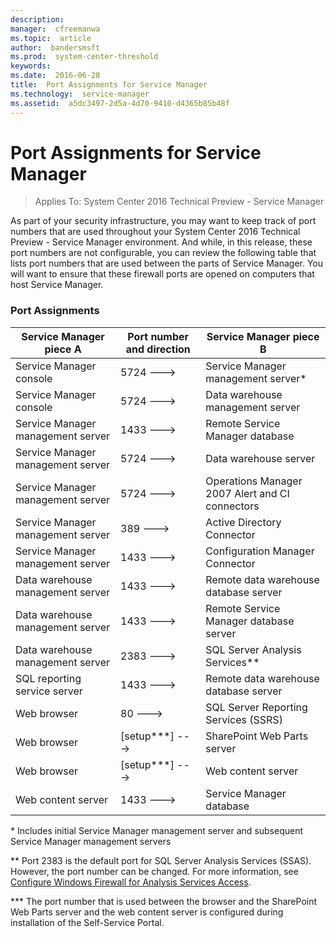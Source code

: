 ```yaml
---
description:  
manager:  cfreemanwa
ms.topic:  article
author:  bandersmsft
ms.prod:  system-center-threshold
keywords:  
ms.date:  2016-06-28
title:  Port Assignments for Service Manager
ms.technology:  service-manager
ms.assetid:  a5dc3497-2d5a-4d70-9410-d4365b85b48f
---
```


# Port Assignments for Service Manager

>Applies To: System Center 2016 Technical Preview - Service Manager

As part of your security infrastructure, you may want to keep track of port numbers that are used throughout your System Center 2016 Technical Preview - Service Manager environment. And while, in this release, these port numbers are not configurable, you can review the following table that lists port numbers that are used between the parts of Service Manager. You will want to ensure that these firewall ports are opened on computers that host Service Manager.

### Port Assignments

|Service Manager piece A|Port number and direction|Service Manager piece B|
|-----------------------------------------------------------|-----------------------------|-----------------------------------------------------------|
|Service Manager console|5724 --->|Service Manager management server*|
|Service Manager console|5724 --->|Data warehouse management server|
|Service Manager management server|1433 --->|Remote Service Manager database|
|Service Manager management server|5724 --->|Data warehouse server|
|Service Manager management server|5724 --->|Operations Manager 2007 Alert and CI connectors|
|Service Manager management server|389 --->|Active Directory Connector|
|Service Manager management server|1433 --->|Configuration Manager Connector|
|Data warehouse management server|1433 --->|Remote data warehouse database server|
|Data warehouse management server|1433 --->|Remote Service Manager database server|
|Data warehouse management server|2383 --->|SQL Server Analysis Services**|
|SQL reporting service server|1433 --->|Remote data warehouse database server|
|Web browser|80 --->|SQL Server Reporting Services (SSRS)|
|Web browser|[setup***] --->|SharePoint Web Parts server|
|Web browser|[setup***] --->|Web content server|
|Web content server|1433 --->|Service Manager database|

\* Includes initial Service Manager management server and subsequent Service Manager management servers

** Port 2383 is the default port for SQL Server Analysis Services (SSAS). However, the port number can be changed. For more information, see [Configure Windows Firewall for Analysis Services Access](http://go.microsoft.com/fwlink/p/?LinkID=216892).

*** The port number that is used between the browser and the SharePoint Web Parts server and the web content server is configured during installation of the Self-Service Portal.



